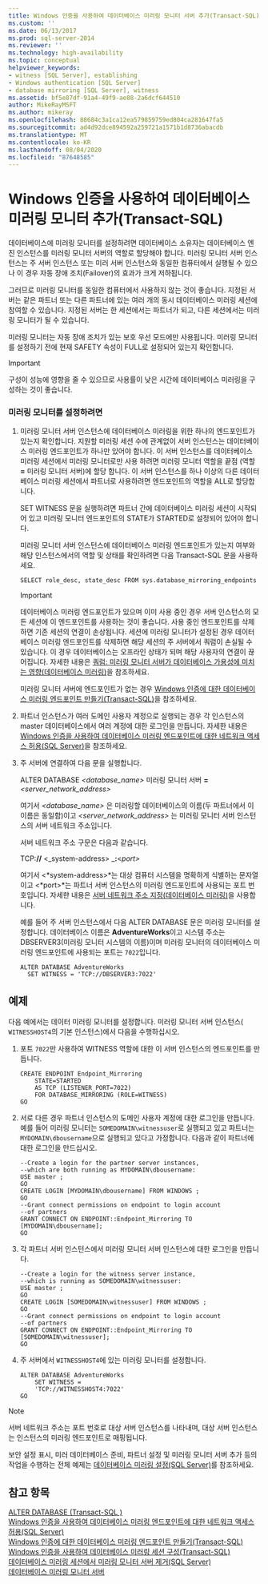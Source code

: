 ```yaml
---
title: Windows 인증을 사용하여 데이터베이스 미러링 모니터 서버 추가(Transact-SQL) | Microsoft Docs
ms.custom: ''
ms.date: 06/13/2017
ms.prod: sql-server-2014
ms.reviewer: ''
ms.technology: high-availability
ms.topic: conceptual
helpviewer_keywords:
- witness [SQL Server], establishing
- Windows authentication [SQL Server]
- database mirroring [SQL Server], witness
ms.assetid: bf5e87df-91a4-49f9-ae88-2a6dcf644510
author: MikeRayMSFT
ms.author: mikeray
ms.openlocfilehash: 88684c3a1ca12ea579859759ed804ca281647fa5
ms.sourcegitcommit: ad4d92dce894592a259721a1571b1d8736abacdb
ms.translationtype: MT
ms.contentlocale: ko-KR
ms.lasthandoff: 08/04/2020
ms.locfileid: "87648585"
---
```

# <a name="add-a-database-mirroring-witness-using-windows-authentication-transact-sql"></a>Windows 인증을 사용하여 데이터베이스 미러링 모니터 추가(Transact-SQL)
  데이터베이스에 미러링 모니터를 설정하려면 데이터베이스 소유자는 데이터베이스 엔진 인스턴스를 미러링 모니터 서버의 역할로 할당해야 합니다. 미러링 모니터 서버 인스턴스는 주 서버 인스턴스 또는 미러 서버 인스턴스와 동일한 컴퓨터에서 실행될 수 있으나 이 경우 자동 장애 조치(Failover)의 효과가 크게 저하됩니다.  
  
 그러므로 미러링 모니터를 동일한 컴퓨터에서 사용하지 않는 것이 좋습니다. 지정된 서버는 같은 파트너 또는 다른 파트너에 있는 여러 개의 동시 데이터베이스 미러링 세션에 참여할 수 있습니다. 지정된 서버는 한 세션에서는 파트너가 되고, 다른 세션에서는 미러링 모니터가 될 수 있습니다.  
  
 미러링 모니터는 자동 장애 조치가 있는 보호 우선 모드에만 사용됩니다. 미러링 모니터를 설정하기 전에 현재 SAFETY 속성이 FULL로 설정되어 있는지 확인합니다.  
  
> [!IMPORTANT]  
>  구성이 성능에 영향을 줄 수 있으므로 사용률이 낮은 시간에 데이터베이스 미러링을 구성하는 것이 좋습니다.  
  
### <a name="to-establish-a-witness"></a>미러링 모니터를 설정하려면  
  
1.  미러링 모니터 서버 인스턴스에 데이터베이스 미러링을 위한 하나의 엔드포인트가 있는지 확인합니다. 지원할 미러링 세션 수에 관계없이 서버 인스턴스는 데이터베이스 미러링 엔드포인트가 하나만 있어야 합니다. 이 서버 인스턴스를 데이터베이스 미러링 세션에서 미러링 모니터로만 사용 하려면 미러링 모니터 역할을 끝점 (역할 **=** 미러링 모니터 서버)에 할당 합니다. 이 서버 인스턴스를 하나 이상의 다른 데이터베이스 미러링 세션에서 파트너로 사용하려면 엔드포인트의 역할을 ALL로 할당합니다.  
  
     SET WITNESS 문을 실행하려면 파트너 간에 데이터베이스 미러링 세션이 시작되어 있고 미러링 모니터 엔드포인트의 STATE가 STARTED로 설정되어 있어야 합니다.  
  
     미러링 모니터 서버 인스턴스에 데이터베이스 미러링 엔드포인트가 있는지 여부와 해당 인스턴스에서의 역할 및 상태를 확인하려면 다음 Transact-SQL 문을 사용하세요.  
  
    ```  
    SELECT role_desc, state_desc FROM sys.database_mirroring_endpoints  
    ```  
  
    > [!IMPORTANT]  
    >  데이터베이스 미러링 엔드포인트가 있으며 이미 사용 중인 경우 서버 인스턴스의 모든 세션에 이 엔드포인트를 사용하는 것이 좋습니다. 사용 중인 엔드포인트를 삭제하면 기존 세션의 연결이 손상됩니다. 세션에 미러링 모니터가 설정된 경우 데이터베이스 미러링 엔드포인트를 삭제하면 해당 세션의 주 서버에서 쿼럼이 손실될 수 있습니다. 이 경우 데이터베이스는 오프라인 상태가 되며 해당 사용자의 연결이 끊어집니다. 자세한 내용은 [쿼럼: 미러링 모니터 서버가 데이터베이스 가용성에 미치는 영향&#40;데이터베이스 미러링&#41;](quorum-how-a-witness-affects-database-availability-database-mirroring.md)을 참조하세요.  
  
     미러링 모니터 서버에 엔드포인트가 없는 경우 [Windows 인증에 대한 데이터베이스 미러링 엔드포인트 만들기&#40;Transact-SQL&#41;](create-a-database-mirroring-endpoint-for-windows-authentication-transact-sql.md)을 참조하세요.  
  
2.  파트너 인스턴스가 여러 도메인 사용자 계정으로 실행되는 경우 각 인스턴스의 master 데이터베이스에서 여러 계정에 대한 로그인을 만듭니다. 자세한 내용은 [Windows 인증을 사용하여 데이터베이스 미러링 엔드포인트에 대한 네트워크 액세스 허용&#40;SQL Server&#41;](../database-mirroring-allow-network-access-windows-authentication.md)을 참조하세요.  
  
3.  주 서버에 연결하여 다음 문을 실행합니다.  
  
     ALTER DATABASE *<database_name>* 미러링 모니터 서버 **=** _<server_network_address>_  
  
     여기서 *<database_name>* 은 미러링할 데이터베이스의 이름(두 파트너에서 이 이름은 동일함)이고 *<server_network_address>* 는 미러링 모니터 서버 인스턴스의 서버 네트워크 주소입니다.  
  
     서버 네트워크 주소 구문은 다음과 같습니다.  
  
     TCP:**//** \<_system-address> _**:**\<*port>*  
  
     여기서 \<*system-address>*는 대상 컴퓨터 시스템을 명확하게 식별하는 문자열이고 \<*port>*는 파트너 서버 인스턴스의 미러링 엔드포인트에 사용되는 포트 번호입니다. 자세햔 내용은 [서버 네트워크 주소 지정&#40;데이터베이스 미러링&#41;](specify-a-server-network-address-database-mirroring.md)을 사용합니다.  
  
     예를 들어 주 서버 인스턴스에서 다음 ALTER DATABASE 문은 미러링 모니터를 설정합니다. 데이터베이스 이름은 **AdventureWorks**이고 시스템 주소는 DBSERVER3(미러링 모니터 시스템의 이름)이며 미러링 모니터의 데이터베이스 미러링 엔드포인트에 사용되는 포트는 `7022`입니다.  
  
    ```  
    ALTER DATABASE AdventureWorks   
      SET WITNESS = 'TCP://DBSERVER3:7022'  
    ```  
  
## <a name="example"></a>예제  
 다음 예에서는 데이터 미러링 모니터를 설정합니다. 미러링 모니터 서버 인스턴스( `WITNESSHOST4`의 기본 인스턴스)에서 다음을 수행하십시오.  
  
1.  포트 `7022`만 사용하여 WITNESS 역할에 대한 이 서버 인스턴스의 엔드포인트를 만듭니다.  
  
    ```  
    CREATE ENDPOINT Endpoint_Mirroring  
        STATE=STARTED   
        AS TCP (LISTENER_PORT=7022)   
        FOR DATABASE_MIRRORING (ROLE=WITNESS)  
    GO  
    ```  
  
2.  서로 다른 경우 파트너 인스턴스의 도메인 사용자 계정에 대한 로그인을 만듭니다. 예를 들어 미러링 모니터는 `SOMEDOMAIN\witnessuser`로 실행되고 있고 파트너는 `MYDOMAIN\dbousername`으로 실행되고 있다고 가정합니다. 다음과 같이 파트너에 대한 로그인을 만드십시오.  
  
    ```  
    --Create a login for the partner server instances,  
    --which are both running as MYDOMAIN\dbousername:  
    USE master ;  
    GO  
    CREATE LOGIN [MYDOMAIN\dbousername] FROM WINDOWS ;  
    GO  
    --Grant connect permissions on endpoint to login account   
    --of partners  
    GRANT CONNECT ON ENDPOINT::Endpoint_Mirroring TO [MYDOMAIN\dbousername];  
    GO  
    ```  
  
3.  각 파트너 서버 인스턴스에서 미러링 모니터 서버 인스턴스에 대한 로그인을 만듭니다.  
  
    ```  
    --Create a login for the witness server instance,  
    --which is running as SOMEDOMAIN\witnessuser:  
    USE master ;  
    GO  
    CREATE LOGIN [SOMEDOMAIN\witnessuser] FROM WINDOWS ;  
    GO  
    --Grant connect permissions on endpoint to login account   
    --of partners  
    GRANT CONNECT ON ENDPOINT::Endpoint_Mirroring TO [SOMEDOMAIN\witnessuser];  
    GO  
    ```  
  
4.  주 서버에서 `WITNESSHOST4`에 있는 미러링 모니터를 설정합니다.  
  
    ```  
    ALTER DATABASE AdventureWorks   
        SET WITNESS =   
        'TCP://WITNESSHOST4:7022'  
    GO  
    ```  
  
> [!NOTE]  
>  서버 네트워크 주소는 포트 번호로 대상 서버 인스턴스를 나타내며, 대상 서버 인스턴스는 인스턴스의 미러링 엔드포인트로 매핑됩니다.  
  
 보안 설정 표시, 미러 데이터베이스 준비, 파트너 설정 및 미러링 모니터 서버 추가 등의 작업을 수행하는 전체 예제는 [데이터베이스 미러링 설정&#40;SQL Server&#41;](database-mirroring-sql-server.md)를 참조하세요.  
  
## <a name="see-also"></a>참고 항목  
 [ALTER DATABASE &#40;Transact-SQL &#41;](/sql/t-sql/statements/alter-database-transact-sql)   
 [Windows 인증을 사용하여 데이터베이스 미러링 엔드포인트에 대한 네트워크 액세스 허용&#40;SQL Server&#41;](../database-mirroring-allow-network-access-windows-authentication.md)   
 [Windows 인증에 대한 데이터베이스 미러링 엔드포인트 만들기&#40;Transact-SQL&#41;](create-a-database-mirroring-endpoint-for-windows-authentication-transact-sql.md)   
 [Windows 인증을 사용하여 데이터베이스 미러링 세션 구성&#40;Transact-SQL&#41;](database-mirroring-establish-session-windows-authentication.md)   
 [데이터베이스 미러링 세션에서 미러링 모니터 서버 제거&#40;SQL Server&#41;](remove-the-witness-from-a-database-mirroring-session-sql-server.md)   
 [데이터베이스 미러링 모니터 서버](database-mirroring-witness.md)  
  
  

